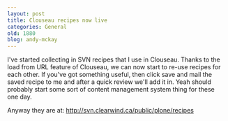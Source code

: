 ```yaml
---
layout: post
title: Clouseau recipes now live
categories: General
old: 1880
blog: andy-mckay
---
```

I've started collecting in SVN recipes that I use in Clouseau. Thanks to the load from URL feature of Clouseau, we can now start to re-use recipes for each other. If you've got something useful, then click save and mail the saved recipe to me and after a quick review we'll add it in. Yeah should probably start some sort of content management system thing for these one day.

Anyway they are at: <a href="http://svn.clearwind.ca/public/plone/recipes">http://svn.clearwind.ca/public/plone/recipes</a>